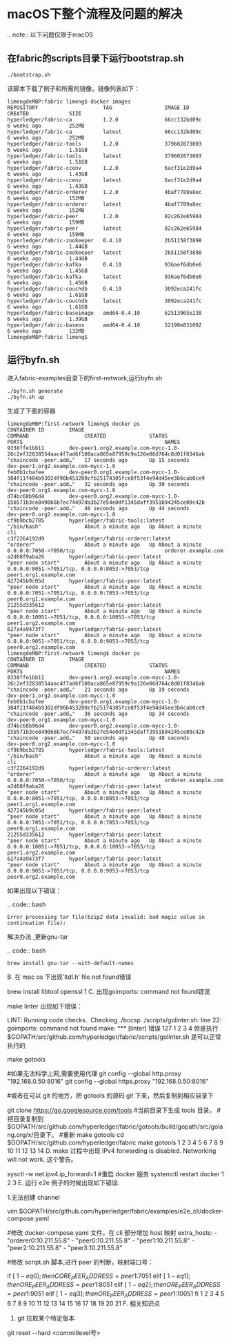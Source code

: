 macOS下整个流程及问题的解决
===========================

.. note::  以下问题仅限于macOS


## 在fabric的scripts目录下运行bootstrap.sh
```
./bootstrap.sh
```
该脚本下载了例子和所需的镜像，镜像列表如下：
```
limengdeMBP:fabric limeng$ docker images
REPOSITORY                     TAG                 IMAGE ID            CREATED             SIZE
hyperledger/fabric-ca          1.2.0               66cc132bd09c        6 weeks ago         252MB
hyperledger/fabric-ca          latest              66cc132bd09c        6 weeks ago         252MB
hyperledger/fabric-tools       1.2.0               379602873003        6 weeks ago         1.51GB
hyperledger/fabric-tools       latest              379602873003        6 weeks ago         1.51GB
hyperledger/fabric-ccenv       1.2.0               6acf31e2d9a4        6 weeks ago         1.43GB
hyperledger/fabric-ccenv       latest              6acf31e2d9a4        6 weeks ago         1.43GB
hyperledger/fabric-orderer     1.2.0               4baf7789a8ec        6 weeks ago         152MB
hyperledger/fabric-orderer     latest              4baf7789a8ec        6 weeks ago         152MB
hyperledger/fabric-peer        1.2.0               82c262e65984        6 weeks ago         159MB
hyperledger/fabric-peer        latest              82c262e65984        6 weeks ago         159MB
hyperledger/fabric-zookeeper   0.4.10              2b51158f3898        6 weeks ago         1.44GB
hyperledger/fabric-zookeeper   latest              2b51158f3898        6 weeks ago         1.44GB
hyperledger/fabric-kafka       0.4.10              936aef6db0e6        6 weeks ago         1.45GB
hyperledger/fabric-kafka       latest              936aef6db0e6        6 weeks ago         1.45GB
hyperledger/fabric-couchdb     0.4.10              3092eca241fc        6 weeks ago         1.61GB
hyperledger/fabric-couchdb     latest              3092eca241fc        6 weeks ago         1.61GB
hyperledger/fabric-baseimage   amd64-0.4.10        62513965e238        6 weeks ago         1.39GB
hyperledger/fabric-baseos      amd64-0.4.10        52190e831002        6 weeks ago         132MB
limengdeMBP:fabric limeng$
```
## 运行byfn.sh
进入fabric-examples目录下的first-network,运行byfn.sh
```
./byfn.sh generate
./byfn.sh up
```
生成了下面的容器
```
limengdeMBP:first-network limeng$ docker ps
CONTAINER ID        IMAGE                                                                                                  COMMAND                  CREATED              STATUS              PORTS                                              NAMES
9338ffe1bb11        dev-peer1.org2.example.com-mycc-1.0-26c2ef32838554aac4f7ad6f100aca865e87959c9a126e86d764c8d01f8346ab   "chaincode -peer.add…"   17 seconds ago       Up 15 seconds                                                          dev-peer1.org2.example.com-mycc-1.0
feb0b1cbafee        dev-peer0.org1.example.com-mycc-1.0-384f11f484b9302df90b453200cfb25174305fce8f53f4e94d45ee3b6cab0ce9   "chaincode -peer.add…"   32 seconds ago       Up 30 seconds                                                          dev-peer0.org1.example.com-mycc-1.0
d74bc68b96d4        dev-peer0.org2.example.com-mycc-1.0-15b571b3ce849066b7ec74497da3b27e54e0df1345daff3951b94245ce09c42b   "chaincode -peer.add…"   46 seconds ago       Up 44 seconds                                                          dev-peer0.org2.example.com-mycc-1.0
cf9b9bcb2785        hyperledger/fabric-tools:latest                                                                        "/bin/bash"              About a minute ago   Up About a minute                                                      cli
c3f2264192d9        hyperledger/fabric-orderer:latest                                                                      "orderer"                About a minute ago   Up About a minute   0.0.0.0:7050->7050/tcp                             orderer.example.com
a2d68f9aba26        hyperledger/fabric-peer:latest                                                                         "peer node start"        About a minute ago   Up About a minute   0.0.0.0:8051->7051/tcp, 0.0.0.0:8053->7053/tcp     peer1.org1.example.com
427245b9c05d        hyperledger/fabric-peer:latest                                                                         "peer node start"        About a minute ago   Up About a minute   0.0.0.0:7051->7051/tcp, 0.0.0.0:7053->7053/tcp     peer0.org1.example.com
21255d335612        hyperledger/fabric-peer:latest                                                                         "peer node start"        About a minute ago   Up About a minute   0.0.0.0:10051->7051/tcp, 0.0.0.0:10053->7053/tcp   peer1.org2.example.com
627a4a9473f7        hyperledger/fabric-peer:latest                                                                         "peer node start"        About a minute ago   Up About a minute   0.0.0.0:9051->7051/tcp, 0.0.0.0:9053->7053/tcp     peer0.org2.example.com
limengdeMBP:first-network limeng$ docker ps
CONTAINER ID        IMAGE                                                                                                  COMMAND                  CREATED              STATUS              PORTS                                              NAMES
9338ffe1bb11        dev-peer1.org2.example.com-mycc-1.0-26c2ef32838554aac4f7ad6f100aca865e87959c9a126e86d764c8d01f8346ab   "chaincode -peer.add…"   21 seconds ago       Up 19 seconds                                                          dev-peer1.org2.example.com-mycc-1.0
feb0b1cbafee        dev-peer0.org1.example.com-mycc-1.0-384f11f484b9302df90b453200cfb25174305fce8f53f4e94d45ee3b6cab0ce9   "chaincode -peer.add…"   36 seconds ago       Up 34 seconds                                                          dev-peer0.org1.example.com-mycc-1.0
d74bc68b96d4        dev-peer0.org2.example.com-mycc-1.0-15b571b3ce849066b7ec74497da3b27e54e0df1345daff3951b94245ce09c42b   "chaincode -peer.add…"   50 seconds ago       Up 48 seconds                                                          dev-peer0.org2.example.com-mycc-1.0
cf9b9bcb2785        hyperledger/fabric-tools:latest                                                                        "/bin/bash"              About a minute ago   Up About a minute                                                      cli
c3f2264192d9        hyperledger/fabric-orderer:latest                                                                      "orderer"                About a minute ago   Up About a minute   0.0.0.0:7050->7050/tcp                             orderer.example.com
a2d68f9aba26        hyperledger/fabric-peer:latest                                                                         "peer node start"        About a minute ago   Up About a minute   0.0.0.0:8051->7051/tcp, 0.0.0.0:8053->7053/tcp     peer1.org1.example.com
427245b9c05d        hyperledger/fabric-peer:latest                                                                         "peer node start"        About a minute ago   Up About a minute   0.0.0.0:7051->7051/tcp, 0.0.0.0:7053->7053/tcp     peer0.org1.example.com
21255d335612        hyperledger/fabric-peer:latest                                                                         "peer node start"        About a minute ago   Up About a minute   0.0.0.0:10051->7051/tcp, 0.0.0.0:10053->7053/tcp   peer1.org2.example.com
627a4a9473f7        hyperledger/fabric-peer:latest                                                                         "peer node start"        About a minute ago   Up About a minute   0.0.0.0:9051->7051/tcp, 0.0.0.0:9053->7053/tcp     peer0.org2.example.com
```




如果出现以下错误：

.. code:: bash

    Error processing tar file(bzip2 data invalid: bad magic value in continuation file):

解决办法 ,更新gnu-tar

.. code:: bash

    brew install gnu-tar --with-default-names


B. 在 mac os 下出现’ltdl.h’ file not found错误

brew install libtool openssl
1
C. 出现goimports: command not found错误

make linter 
出现如下错误：

LINT: Running code checks..
Checking ./bccsp
./scripts/golinter.sh: line 22: goimports: command not found
make: *** [linter] 错误 127
1
2
3
4
但是执行$GOPATH/src/github.com/hyperledger/fabric/scripts/golinter.sh 
是可以正常执行的

make gotools

#如果无法科学上网,需要使用代理
git config --global http.proxy "192.168.0.50:8016"
git config --global https.proxy "192.168.0.50:8016"

#或者在可以 git 的地方，把 gotools 的源码 git 下来，然后复制到相应目录下

git clone https://go.googlesource.com/tools 
#当前目录下生成 tools 目录，
#把目录复制到$GOPATH/src/github.com/hyperledger/fabric/gotools/build/gopath/src/golang.org/x/目录下。
#重新 make gotools
cd $GOPATH/src/github.com/hyperledger/fabric
make gotools
1
2
3
4
5
6
7
8
9
10
11
12
13
14
D. make 过程中出现 IPv4 forwarding is disabled. Networking will not work. 这个警告。

sysctl -w net.ipv4.ip_forward=1
#重启 docker 服务
systemctl restart docker
1
2
3
E. 运行 e2e 例子的时候出现如下错误:

1.无法创建 channel

vim  $GOPATH/src/github.com/hyperledger/fabric/examples/e2e_cli/docker-compose.yaml

#修改 docker-compose.yaml 文件。在 cli 部分增加 host 映射
    extra_hosts:
      - "orderer0:10.211.55.8"
      - "peer0:10.211.55.8"
      - "peer1:10.211.55.8"
      - "peer2:10.211.55.8"
      - "peer3:10.211.55.8"

#修改 script.sh 脚本,进行 peer 的判断，映射端口号：

if [ $1 -eq 0 ]; then
     CORE_PEER_ADDRESS=peer$1:7051
elif [ $1 -eq 1 ]; then
        ORE_PEER_ADDRESS=peer$1:8051
elif [ $1 -eq 2 ]; then
        ORE_PEER_ADDRESS=peer$1:9051
elif [ $1 -eq 3 ]; then
        ORE_PEER_ADDRESS=peer$1:10051
fi
1
2
3
4
5
6
7
8
9
10
11
12
13
14
15
16
17
18
19
20
21
F. 相关知识点

1. git 拉取某个特定版本

git reset --hard <commitlevel号>